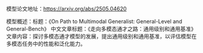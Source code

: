 模型论文地址：https://arxiv.org/abs/2505.04620

模型概述：标题：《On Path to Multimodal Generalist: General-Level and General-Bench》
中文文章标题：《走向多模态通才之路：通用级别和通用基准》
文章内容：探讨多模态通才模型的发展，提出通用级别和通用基准，以评估模型在多模态任务中的性能和泛化能力。
